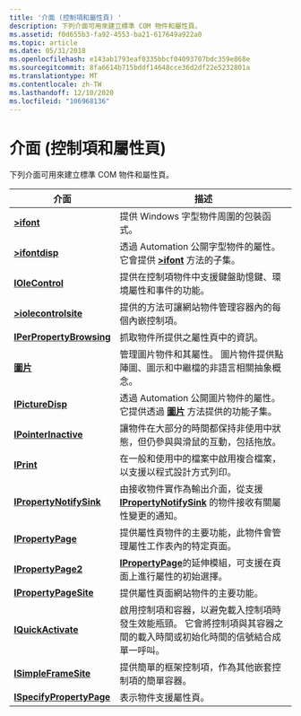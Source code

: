 ```yaml
---
title: '介面 (控制項和屬性頁) '
description: 下列介面可用來建立標準 COM 物件和屬性頁。
ms.assetid: f0d655b3-fa92-4553-ba21-617649a922a0
ms.topic: article
ms.date: 05/31/2018
ms.openlocfilehash: e143ab1793eaf0335bbcf04093707bdc359e868e
ms.sourcegitcommit: 8fa6614b715bddf14648cce36d2df22e5232801a
ms.translationtype: MT
ms.contentlocale: zh-TW
ms.lasthandoff: 12/10/2020
ms.locfileid: "106968136"
---
```

# <a name="interfaces-controls-and-property-pages"></a>介面 (控制項和屬性頁) 

下列介面可用來建立標準 COM 物件和屬性頁。



| 介面                                             | 描述                                                                                                                                                                                                  |
|-------------------------------------------------------|--------------------------------------------------------------------------------------------------------------------------------------------------------------------------------------------------------------|
| [**>ifont**](/windows/desktop/api/OCIdl/nn-ocidl-ifont)                                | 提供 Windows 字型物件周圍的包裝函式。                                                                                                                                                             |
| [**>ifontdisp**](/windows/win32/api/ocidl/nn-ocidl-ifontdisp)                        | 透過 Automation 公開字型物件的屬性。 它會提供 [**>ifont**](/windows/desktop/api/OCIdl/nn-ocidl-ifont) 方法的子集。                                                                                           |
| [**IOleControl**](/windows/desktop/api/OCIdl/nn-ocidl-iolecontrol)                    | 提供在控制項物件中支援鍵盤助憶鍵、環境屬性和事件的功能。                                                                                                  |
| [**>iolecontrolsite**](/windows/desktop/api/OCIdl/nn-ocidl-iolecontrolsite)            | 提供的方法可讓網站物件管理容器內的每個內嵌控制項。                                                                                                           |
| [**IPerPropertyBrowsing**](/windows/desktop/api/OCIdl/nn-ocidl-iperpropertybrowsing)  | 抓取物件所提供之屬性頁中的資訊。                                                                                                                                        |
| [**圖片**](/windows/desktop/api/OCIdl/nn-ocidl-ipicture)                          | 管理圖片物件和其屬性。 圖片物件提供點陣圖、圖示和中繼檔的非語言相關抽象概念。                                                                       |
| [**IPictureDisp**](/windows/win32/api/ocidl/nn-ocidl-ipicturedisp)                  | 透過 Automation 公開圖片物件的屬性。 它提供透過 [**圖片**](/windows/desktop/api/OCIdl/nn-ocidl-ipicture) 方法提供的功能子集。                                                |
| [**IPointerInactive**](/windows/desktop/api/OCIdl/nn-ocidl-ipointerinactive)          | 讓物件在大部分的時間都保持非使用中狀態，但仍參與與滑鼠的互動，包括拖放。                                                                         |
| [**IPrint**](/windows/desktop/api/DocObj/nn-docobj-iprint)                              | 在一般和使用中的檔案中啟用複合檔案，以支援以程式設計方式列印。                                                                                                   |
| [**IPropertyNotifySink**](/windows/desktop/api/OCIdl/nn-ocidl-ipropertynotifysink)    | 由接收物件實作為輸出介面，從支援 [**IPropertyNotifySink**](/windows/desktop/api/OCIdl/nn-ocidl-ipropertynotifysink) 的物件接收有關屬性變更的通知。                       |
| [**IPropertyPage**](/windows/desktop/api/OCIdl/nn-ocidl-ipropertypage)                | 提供屬性頁物件的主要功能，此物件會管理屬性工作表內的特定頁面。                                                                                                 |
| [**IPropertyPage2**](/windows/desktop/api/OCIdl/nn-ocidl-ipropertypage2)              | [**IPropertyPage**](/windows/desktop/api/OCIdl/nn-ocidl-ipropertypage)的延伸模組，可支援在頁面上進行屬性的初始選擇。                                                                                                 |
| [**IPropertyPageSite**](/windows/desktop/api/OCIdl/nn-ocidl-ipropertypagesite)        | 提供屬性頁面網站物件的主要功能。                                                                                                                                                  |
| [**IQuickActivate**](/windows/desktop/api/OCIdl/nn-ocidl-iquickactivate)              | 啟用控制項和容器，以避免載入控制項時發生效能瓶頸。 它會將控制項與其容器之間的載入時間或初始化時間的信號結合成單一呼叫。 |
| [**ISimpleFrameSite**](/windows/desktop/api/OCIdl/nn-ocidl-isimpleframesite)          | 提供簡單的框架控制項，作為其他嵌套控制項的簡單容器。                                                                                                                      |
| [**ISpecifyPropertyPage**](/windows/desktop/api/OCIdl/nn-ocidl-ispecifypropertypages) | 表示物件支援屬性頁。                                                                                                                                                            |



 

 

 
